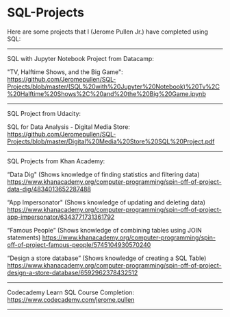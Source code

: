 # SQL-Projects

Here are some projects that I (Jerome Pullen Jr.) have completed using SQL:
_________________________________________

SQL with Jupyter Notebook Project from Datacamp: 

"TV, Halftime Shows, and the Big Game":
https://github.com/Jeromepullen/SQL-Projects/blob/master/(SQL%20with%20Jupyter%20Notebook)%20Tv%2C%20Halftime%20Shows%2C%20and%20the%20Big%20Game.ipynb

_________________________________________

SQL Project from Udacity:

SQL for Data Analysis - Digital Media Store:
https://github.com/Jeromepullen/SQL-Projects/blob/master/Digital%20Media%20Store%20SQL%20Project.pdf

_________________________________________

SQL Projects from Khan Academy:

“Data Dig" (Shows knowledge of finding statistics and filtering data)
https://www.khanacademy.org/computer-programming/spin-off-of-project-data-dig/4834013652287488

“App Impersonator" (Shows knowledge of updating and deleting data)
https://www.khanacademy.org/computer-programming/spin-off-of-project-app-impersonator/6343771731361792

“Famous People” (Shows knowledge of combining tables using JOIN statements)
https://www.khanacademy.org/computer-programming/spin-off-of-project-famous-people/5745104930570240

“Design a store database” (Shows knowledge of creating a SQL Table)
https://www.khanacademy.org/computer-programming/spin-off-of-project-design-a-store-database/6592962378432512

_________________________________________

Codecademy Learn SQL Course Completion:
https://www.codecademy.com/jerome.pullen

________________________________________
